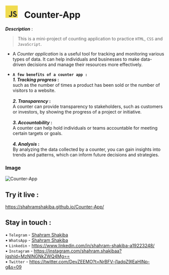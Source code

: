 # <a href="https://developer.mozilla.org/en-US/docs/Web/JavaScript" target="_blank" rel="noreferrer"> <img src="https://raw.githubusercontent.com/devicons/devicon/master/icons/javascript/javascript-original.svg" alt="javascript" width="40" height="40"/></a> &nbsp; Counter-App 
**_Description_** :<br/>
  > This is a mini-project of counting application to practice `HTML`, `CSS` and `JavaScript`.  <br/>

- A _Counter application_ is a useful tool for tracking and monitoring various types of data. It can help individuals and businesses to make data-driven decisions and manage their resources more effectively. <br/>

- **`A few benefits of a counter app :`**<br/>
**_1. Tracking progress_ :**<br/>
such as the number of times a product has been sold or the number of visitors to a website.<br/><br/>
**_2. Transparency_ :**<br/>
A counter can provide transparency to stakeholders, such as customers or investors, by showing the progress of a project or initiative.<br/><br/>
**_3. Accountability_ :**<br/>
A counter can help hold individuals or teams accountable for meeting certain targets or goals.<br/><br/>
**_4. Analysis_ :**<br/>
By analyzing the data collected by a counter, you can gain insights into trends and patterns, which can inform future decisions and strategies.

### Image
![Counter-App](https://github.com/ShahramShakiba/Counter-App/assets/110089830/f80060bc-8d03-4bfd-b349-0a485bcd23dc)


## Try it live :
https://shahramshakiba.github.io/Counter-App/

 ## Stay in touch :
 • ` Telegram ` - <a href="https://t.me/ShahramDev">Shahram Shakiba</a> <br/>
 • ` WhatsApp ` - <a href="https://wa.me/message/LM2IMM3ABZ7ZM1">Shahram Shakiba</a> <br/>
 • ` Linkedin ` - https://www.linkedin.com/in/shahram-shakiba-a19223248/ <br/>
 • ` Instagram ` - https://instagram.com/shahram.shakibaa?igshid=MzNlNGNkZWQ4Mg== <br/>
 • ` Twitter ` - https://twitter.com/DevZEEMO?t=NrBFV-j1adqZ9lEaHlNp-g&s=09

